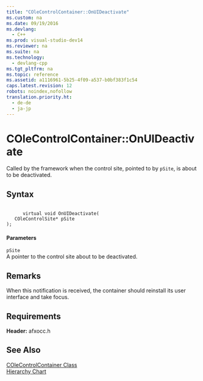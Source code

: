 ```yaml
---
title: "COleControlContainer::OnUIDeactivate"
ms.custom: na
ms.date: 09/19/2016
ms.devlang: 
  - C++
ms.prod: visual-studio-dev14
ms.reviewer: na
ms.suite: na
ms.technology: 
  - devlang-cpp
ms.tgt_pltfrm: na
ms.topic: reference
ms.assetid: a1116961-5b25-4f09-a537-b0bf383f1c54
caps.latest.revision: 12
robots: noindex,nofollow
translation.priority.ht: 
  - de-de
  - ja-jp
---
```

# COleControlContainer::OnUIDeactivate
Called by the framework when the control site, pointed to by `pSite`, is about to be deactivated.  
  
## Syntax  
  
```  
  
      virtual void OnUIDeactivate(  
   COleControlSite* pSite   
);  
```  
  
#### Parameters  
 `pSite`  
 A pointer to the control site about to be deactivated.  
  
## Remarks  
 When this notification is received, the container should reinstall its user interface and take focus.  
  
## Requirements  
 **Header:** afxocc.h  
  
## See Also  
 [COleControlContainer Class](../vs140/COleControlContainer-Class.md)   
 [Hierarchy Chart](../vs140/Hierarchy-Chart.md)